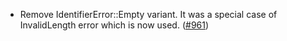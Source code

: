 - Remove IdentifierError::Empty variant.  It was a special case of
  InvalidLength error which is now used.
  ([\#961](https://github.com/cosmos/ibc-rs/issues/961))
